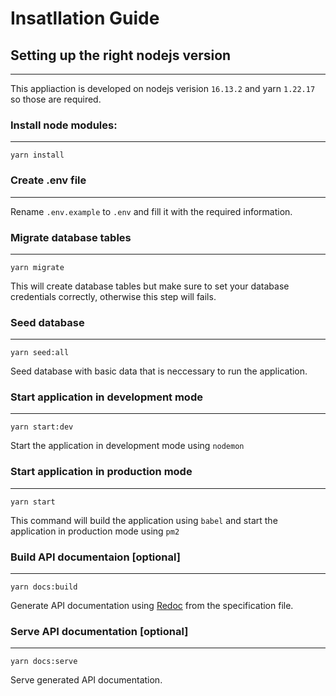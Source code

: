 # Insatllation Guide

## Setting up the right nodejs version

---
This appliaction is developed on nodejs verision `16.13.2` and yarn `1.22.17` so those are required.

### Install node modules:

---
`yarn install`

### Create .env file

---
Rename `.env.example` to `.env` and fill it with the required information.

### Migrate database tables

---
`yarn migrate`

This will create database tables but make sure to set your database credentials correctly, otherwise this step will fails.

### Seed database

---
`yarn seed:all`

Seed database with basic data that is neccessary to run the application.

### Start application in development mode

---
`yarn start:dev`

Start the application in development mode using `nodemon`

### Start application in production mode

---
`yarn start`

This command will build the application using `babel` and start the application in production mode using `pm2`

### Build API documentaion [optional]

---
`yarn docs:build`

Generate API documentation using [Redoc](https://github.com/Redocly/redoc) from the specification file.

### Serve API documentation [optional]

---
`yarn docs:serve`

Serve generated API documentation.